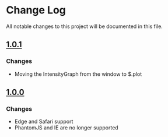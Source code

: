 # Change Log
All notable changes to this project will be documented in this file.

## [1.0.1]
### Changes ###
- Moving the IntensityGraph from the window to $.plot

## [1.0.0]
### Changes ###
- Edge and Safari support
- PhantomJS and IE are no longer supported



[1.0.1]: https://github.com/ni-kismet/flot-intensitygraph-plugin/compare/v1.0.0...v1.0.1
[1.0.0]: https://github.com/ni-kismet/flot-intensitygraph-plugin/compare/v0.2.13...v1.0.0
